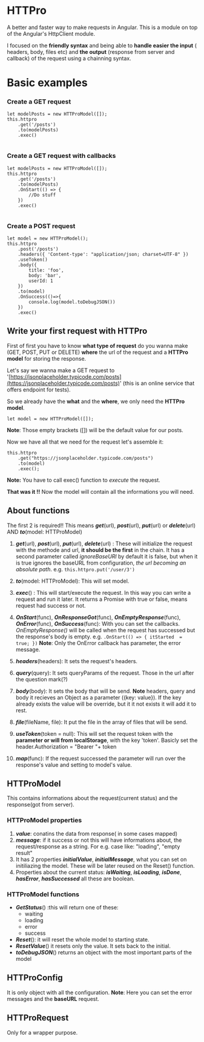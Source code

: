 # HTTPro
A better and faster way to make requests in Angular.  This is a module on top of the Angular's HttpClient module. 

I focused on the **friendly syntax**  and being able to **handle easier the input** ( headers, body, files etc) and **the output** (response from server and callback) of the request using a chainning syntax.


# Basic examples
### Create a **GET** request
```
let modelPosts = new HTTProModel([]);
this.httpro
	.get('/posts')
	.to(modelPosts)
	.exec()
	
```

### Create a **GET** request with callbacks
```
let modelPosts = new HTTProModel([]);
this.httpro
	.get('/posts')
	.to(modelPosts)
	.OnStart(() => {
		//Do stuff
	})
	.exec()
	
```
### Create a **POST** request
```
let model = new HTTProModel();
this.httpro
	.post('/posts')
	.headers({ 'Content-type': "application/json; charset=UTF-8" })
	.useToken()
	.body({
		title: 'foo',
		body: 'bar',
		userId: 1
	})
	.to(model)
	.OnSuccess(()=>{
		console.log(model.toDebugJSON())
	})
	.exec()

```

## Write your first request with HTTPro

First of first you have to know **what type of request** do you wanna make (GET, POST, PUT or DELETE) **where** the url of the request and a **HTTPro model** for storing the response.

Let's say we wanna make a GET request to '[https://jsonplaceholder.typicode.com/posts](https://jsonplaceholder.typicode.com/posts)' (this is an online service that offers endpoint for tests).

So we already have the **what** and the **where**, we only need the **HTTPro model**.

    let model = new HTTProModel([]);
**Note**: Those empty brackets ([]) will be the default value for our posts. 

Now we have all that we need for the request let's assemble it:

    this.httpro
	    .get("https://jsonplaceholder.typicode.com/posts")
	    .to(model)
	    .exec();
**Note:** You have to call exec() function to *execute* the request.

**That was it !!** Now the model will contain all the informations you will need.

## About functions
The first 2 is required!! This means ***get***(url), ***post***(url), ***put***(url) or ***delete***(url)  AND ***to***(model: HTTProModel)

 1. ***get***(url), ***post***(url), ***put***(url), ***delete***(url) : These will initialize the request with the methode and url, **it  should be the first** in the chain. It has a second parameter called *ignoreBaseURl* by default it is false, but when it is true ignores the baseURL from configuration, *the url becoming an absolute path*.
	 e.g. `this.httpro.put('/user/3')`
	 
 2. ***to***(model: HTTProModel): This will set model.
 3. ***exec***() : This will start/execute the request. In this way you can write a request and run it later. It returns a Promise with true or false, means request had success or not.
 4. ***OnStart***(func), ***OnResponseGot***(func), ***OnEmptyResponse***(func), ***OnError***(func), ***OnSuccess***(func): With you can set the callbacks. *OnEmptyResponse()* will be called when the request has successed but the response's body is empty.
	 e.g. `.OnStart(() => { itStarted  =  true; })`
	 **Note**: Only the OnError callback has parameter, the error message.

 5. ***headers***(headers): It sets the request's headers.
 6. ***query***(query): It sets queryParams of the request. Those in the url after the question mark(?)
 7. ***body***(body): It sets the body that will be send.
  **Note** headers, query and body it recieves an Object as a parameter ({key: value}). If the key already exists the value will be override, but it it not exists it will add it to rest.
 8. ***file***(fileName, file): It put the file in the array of files that will be send.
 9. ***useToken***(token  =  null): This will set the request token with the **parameter or will from localStorage**, with the key 'token'. 
 Basicly set the header.Authorization = "Bearer "+ token
 10. ***map***(func): If the request successed the parameter will run over the response's value and setting to model's value. 

## HTTProModel

This contains informations about the request(current status) and the response(got from server).

### HTTProModel properties

 1. ***value***: conatins the data from response( in some cases mapped)
 2. ***message***: if it success or not this will have informations about, the request/response as a string. For e.g. case like: "loading", "empty result" 
 3. It has 2 properties ***initialValue***, ***initialMessage***, what you can set on initiliazing the model. These will be later reused on the Reset() function.
 4.  Properties about the current status: ***isWaiting***, ***isLoading***, ***isDone***, ***hasError***, ***hasSuccessed*** all these are boolean.

### HTTProModel functions

 - ***GetStatus***() :this will return one of these:
	 - waiting
	- loading
	- error
	- success
- ***Reset***(): it will reset the whole model to starting state.
- ***ResetValue***() it resets only the value. It sets back to the initial.
- ***toDebugJSON***() returns an object with the most important parts of the model
## HTTProConfig
It is only object with all the configuration.
**Note**: Here you can set the error messages and the **baseURL** request.

## HTTProRequest
Only for a wrapper purpose.
